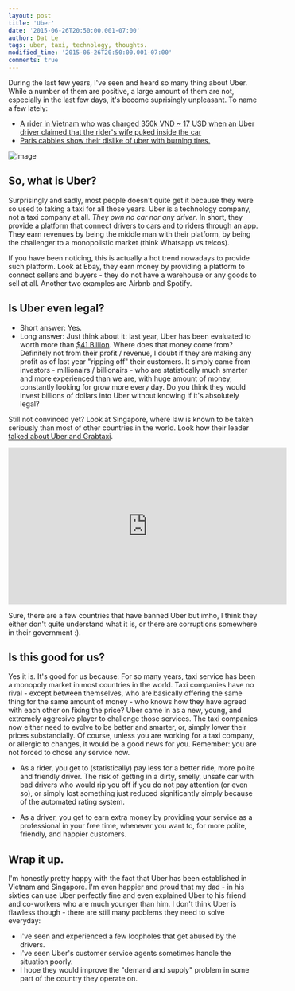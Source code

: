 ```yaml
---
layout: post
title: 'Uber'
date: '2015-06-26T20:50:00.001-07:00'
author: Dat Le
tags: uber, taxi, technology, thoughts.
modified_time: '2015-06-26T20:50:00.001-07:00'
comments: true
---
```




During the last few years, I've seen and heard so many thing about Uber. While a number of them are positive, a large amount of them are not, especially in the last few days, it's become suprisingly unpleasant. To name a few lately:

- [A rider in Vietnam who was charged 350k VND ~ 17 USD when an Uber driver claimed that the rider's wife puked inside the car](http://kenh14.vn/xa-hoi/khach-di-taxi-uber-viet-nam-bi-tru-350-nghin-trong-tai-khoan-vi-bi-cho-la-da-non-tren-xe-2015062407291924.chn)
- [Paris cabbies show their dislike of uber with burning tires.](http://www.wired.com/2015/06/paris-cabbies-show-dislike-uber-burning-tires/)

![image](http://i.imgur.com/l2fb4DJ.jpg)

## So, what is Uber?
Surprisingly and sadly, most people doesn't quite get it because they were so used to taking a taxi for all those years. Uber is a technology company, not a taxi company at all. *They own no car nor any driver*. In short, they provide a platform that connect drivers to cars and to riders through an app. They earn revenues by being the middle man with their platform, by being the challenger to a monopolistic market (think Whatsapp vs telcos).
<div></div>
If you have been noticing, this is actually a hot trend nowadays to provide such platform. Look at Ebay, they earn money by providing a platform to connect sellers and buyers - they do not have a warehouse or any goods to sell at all. Another two examples are Airbnb and Spotify.

## Is Uber even legal?
- Short answer: Yes.
- Long answer: Just think about it: last year, Uber has been evaluated to worth more than [$41 Billion](http://www.wsj.com/articles/ubers-new-funding-values-it-at-over-41-billion-1417715938). Where does that money come from? Definitely not from their profit / revenue, I doubt if they are making any profit as of last year "ripping off" their customers. It simply came from investors - millionairs / billionairs - who are statistically much smarter and more experienced than we are, with huge amount of money, constantly looking for grow more every day. Do you think they would invest billions of dollars into Uber without knowing if it's absolutely legal?

Still not convinced yet? Look at Singapore, where law is known to be taken seriously than most of other countries in the world. Look how their leader [talked about Uber and Grabtaxi](http://www.pmo.gov.sg/mediacentre/transcript-speech-prime-minister-lee-hsien-loong-founders-forum-smart-nation-singapore).

<iframe width="560" height="315" src="https://www.youtube.com/embed/49YeHvJ6yZg" frameborder="0" allowfullscreen></iframe>

Sure, there are a few countries that have banned Uber but imho, I think they either don't quite understand what it is, or there are corruptions somewhere in their government :).

## Is this good for us?
Yes it is. It's good for us because: For so many years, taxi service has been a monopoly market in most countries in the world. Taxi companies have no rival - except between themselves, who are basically offering the same thing for the same amount of money - who knows how they have agreed with each other on fixing the price? Uber came in as a new, young, and extremely aggresive player to challenge those services. The taxi companies now either need to evolve to be better and smarter, or, simply lower their prices substancially. Of course, unless you are working for a taxi company, or allergic to changes, it would be a good news for you. Remember: you are not forced to chose any service now.

- As a rider, you get to (statistically) pay less for a better ride, more polite and friendly driver. The risk of getting in a dirty, smelly, unsafe car with bad drivers who would rip you off if you do not pay attention (or even so), or simply lost something just reduced significantly simply because of the automated rating system.

- As a driver, you get to earn extra money by providing your service as a professional in your free time, whenever you want to, for more polite, friendly, and happier customers.

## Wrap it up.
I'm honestly pretty happy with the fact that Uber has been established in Vietnam and Singapore. I'm even happier and proud that my dad - in his sixties can use Uber perfectly fine and even explained Uber to his friend and co-workers who are much younger than him. I don't think Uber is flawless though - there are still many problems they need to solve everyday:

- I've seen and experienced a few loopholes that get abused by the drivers.
- I've seen Uber's customer service agents sometimes handle the situation poorly.
- I hope they would improve the "demand and supply" problem in some part of the country they operate on.